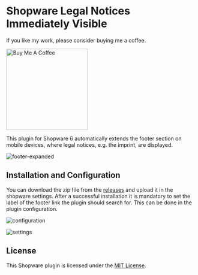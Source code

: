 # Shopware Legal Notices Immediately Visible

If you like my work, please consider buying me a coffee.

<a href="https://www.buymeacoffee.com/sebastianvolk" target="_blank"><img src="https://cdn.buymeacoffee.com/buttons/default-blue.png" alt="Buy Me A Coffee" width="217" heigth="51" ></a>

This plugin for Shopware 6 automatically extends the footer section on mobile devices, where legal notices, e.g. the imprint, are displayed.

![footer-expanded](https://user-images.githubusercontent.com/45712972/83969331-b7965200-a8cf-11ea-8154-647373d93c45.PNG)

## Installation and Configuration

You can download the zip file from the [releases](https://github.com/sebastianvolk/ShopwareLegalNoticesImmediatelyVisible/releases/latest) and upload it in the shopware settings. After a successful installation it is mandatory to set the label of the footer link the plugin should search for. This can be done in the plugin configuration.

![configuration](https://user-images.githubusercontent.com/45712972/83969330-b6fdbb80-a8cf-11ea-8dba-44787f344dda.PNG)

![settings](https://user-images.githubusercontent.com/45712972/83969333-b7965200-a8cf-11ea-8ee0-c43bd30ab38e.PNG)

## License

This Shopware plugin is licensed under the [MIT License](https://github.com/sebastianvolk/ShopwareLegalNoticesImmediatelyVisible/blob/master/LICENSE).
